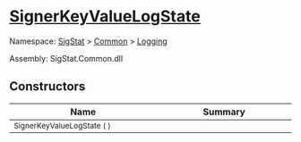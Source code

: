 # [SignerKeyValueLogState](./SignerKeyValueLogState.md)

Namespace: [SigStat](../README.md) > [Common](./../README.md) > [Logging](./README.md)

Assembly: SigStat.Common.dll


## Constructors

| Name<div><a href="#"><img width=400></a></div> | Summary<div><a href="#"><img width=475></a></div> | 
| --- | --- | 
| <sub>SignerKeyValueLogState (  )</sub> | <sub></sub> | 



